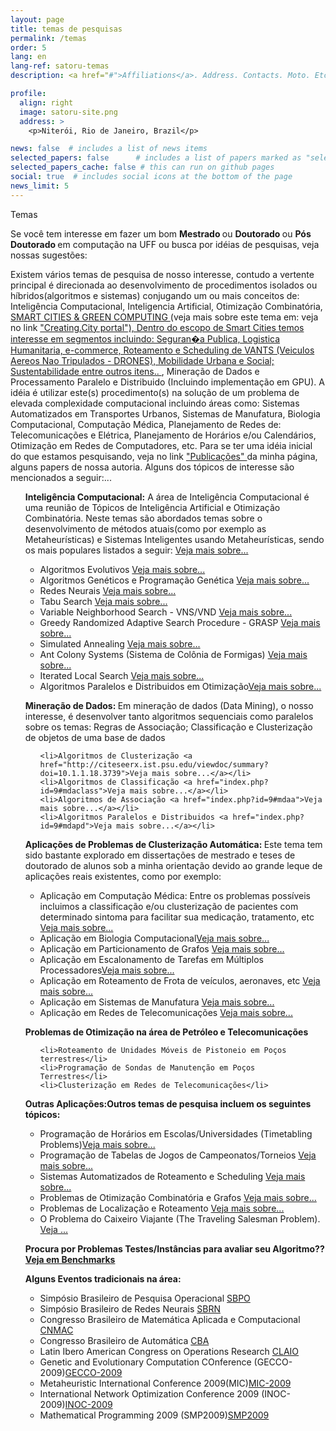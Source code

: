 ```yaml
---
layout: page
title: temas de pesquisas
permalink: /temas
order: 5
lang: en
lang-ref: satoru-temas
description: <a href="#">Affiliations</a>. Address. Contacts. Moto. Etc.

profile:
  align: right
  image: satoru-site.png
  address: >
    <p>Niterói, Rio de Janeiro, Brazil</p>

news: false  # includes a list of news items
selected_papers: false      # includes a list of papers marked as "selected={true}" (only run locally!)
selected_papers_cache: false # this can run on github pages
social: true  # includes social icons at the bottom of the page
news_limit: 5
---
```

Temas


Se você tem interesse em fazer um bom <b> Mestrado </b> ou <b>Doutorado </b> ou <b>Pós Doutorado </b> em computação na UFF ou busca por idéias de pesquisas,
veja nossas sugestões: <p>

Existem vários temas de pesquisa de nosso interesse, contudo a vertente principal é direcionada ao desenvolvimento
de procedimentos isolados ou híbridos(algoritmos e sistemas) conjugando um ou mais conceitos de: Inteligência Computacional, Inteligencia Artificial,  Otimização
Combinatória, <a href="https://creating.city/proceedings/"> SMART CITIES & GREEN COMPUTING </a> (veja mais sobre este tema em: veja no
link <a href="https://creating.city/"> "Creating.City portal"), Dentro do escopo de Smart Cities temos interesse em segmentos incluindo: Seguran�a Publica, Logistica Humanitaria, e-commerce, 
Roteamento e Scheduling de VANTS (Veiculos Aereos Nao Tripulados - DRONES), Mobilidade Urbana e Social; Sustentabilidade entre outros itens..  </a>, Mineração de Dados e Processamento Paralelo e Distribuido (Incluindo implementação em GPU). A idéia é utilizar este(s) procedimento(s) na
solução  de  um problema de elevada complexidade computacional incluindo áreas como:  Sistemas Automatizados em Transportes Urbanos,  Sistemas de Manufatura,
Biologia Computacional, Computação Médica, Planejamento de Redes de: Telecomunicações e Elétrica, Planejamento de  Horários e/ou
Calendários, Otimização em Redes de Computadores, etc. Para se ter uma idéia inicial do que estamos pesquisando, veja no
link <a href="http://www.ic.uff.br/~satoru/index.php?id=2/"> "Publicações" </a>da minha página, alguns papers de nossa autoria. 
Alguns dos tópicos de interesse são mencionados a seguir:...</a>
<ul>

<b>Inteligência Computacional:</b> A área de Inteligência Computacional é uma reunião de Tópicos de Inteligência Artificial e Otimização Combinatória. 
Neste temas são abordados temas sobre o desenvolvimento de métodos atuais(como por exemplo as Metaheurísticas) e Sistemas Inteligentes usando Metaheurísticas,
sendo os mais populares listados a seguir: <a href="index.php?id=9#metaheuristicas">Veja mais sobre...</a>
<ul> <p>

<li>Algoritmos Evolutivos <a href="http://www.aip.de/~ast/EvolCompFAQ/">Veja mais sobre...</a></li>
<li>Algoritmos Genéticos e Programação Genética <a href="http://citeseerx.ist.psu.edu/viewdoc/summary?doi=10.1.1.55.5988">Veja mais sobre...</a></li>
<li>Redes Neurais <a href="http://www.faqs.org/faqs/ai-faq/neural-nets/">Veja mais sobre...</a></li>
<li>Tabu Search <a href="http://chern.ie.nthu.edu.tw/Tabu_Search.htm">Veja mais sobre...</a></li>
<li>Variable Neighborhood Search - VNS/VND <a href="http://ideas.repec.org/a/eee/ejores/v130y2001i3p449-467.html">Veja mais sobre...</a></li>
<li>Greedy Randomized Adaptive Search Procedure - GRASP <a href="index.php?id=9#grasp">Veja mais sobre...</a></li>
<li>Simulated Annealing <a href="http://sci2s.ugr.es/docencia/algoritmica/SA-review_paper-2006.pdf">Veja mais sobre...</a></li>
<li>Ant Colony Systems (Sistema de Colônia de Formigas) <a href="http://code.ulb.ac.be/dbfiles/DorBlu2005tcs.pdf">Veja mais sobre...</a></li>
<li>Iterated Local Search <a href="http://www.sls-book.net/Slides/sls-ils+vns.pdf">Veja mais sobre...</a></li>
<li>Algoritmos Paralelos e Distribuidos em Otimização<a href="https://www.cirrelt.ca/DocumentsTravail/CIRRELT-2009-22.pdf">Veja mais sobre...</a></li>
</ul>
<p>

<b>Mineração de Dados: </b>Em mineração de dados (Data Mining), o nosso interesse, é desenvolver tanto algoritmos sequenciais como
paralelos sobre os temas: Regras de Associação; Classificação e Clusterização de objetos de uma base de dados
<ul>
<p>

	<li>Algoritmos de Clusterização <a href="http://citeseerx.ist.psu.edu/viewdoc/summary?doi=10.1.1.18.3739">Veja mais sobre...</a></li>
	<li>Algoritmos de Classificação <a href="index.php?id=9#mdaclass">Veja mais sobre...</a></li>
	<li>Algoritmos de Associação <a href="index.php?id=9#mdaa">Veja mais sobre...</a></li>
	<li>Algoritmos Paralelos e Distribuidos <a href="index.php?id=9#mdapd">Veja mais sobre...</a></li>

</ul>
<p>

<b>Aplicações de Problemas de Clusterização Automática: </b>Este tema tem sido bastante explorado em dissertações de mestrado e teses 
de doutorado de alunos sob a minha orientação devido ao grande leque de aplicações reais existentes, como por exemplo:
<ul>
	<li>Aplicação em Computação Médica: Entre os problemas possíveis incluimos a classificação e/ou clusterização de 
pacientes com determinado sintoma para facilitar sua medicação, tratamento, etc <a href="index.php?id=9#cm">Veja mais sobre...</a></li>
	<li>Aplicação em Biologia Computacional<a href="index.php?id=9#bc">Veja mais sobre...</a></li>
	<li>Aplicação em Particionamento de Grafos <a href="index.php?id=9#pg">Veja mais sobre...</a></li>
	<li>Aplicação em Escalonamento de Tarefas em Múltiplos Processadores<a href="index.php?id=9#et">Veja mais sobre...</a></li>
	<li>Aplicação em Roteamento de Frota de veículos, aeronaves, etc <a href="http://neo.lcc.uma.es/radi-aeb/WebVRP/">Veja mais sobre...</a></li>
	<li>Aplicação em Sistemas de Manufatura <a href="index.php?id=9#sm">Veja mais sobre...</a></li>
	<li>Aplicação em Redes de Telecomunicações <a href="index.php?id=9#rt">Veja mais sobre...</a></li>

</ul>
<p>

<b> Problemas de Otimização na área de Petróleo e Telecomunicações </b>
<ul>
<p>

	<li>Roteamento de Unidades Móveis de Pistoneio em Poços terrestres</li>
	<li>Programação de Sondas de Manutenção em Poços Terrestres</li>
	<li>Clusterização em Redes de Telecomunicações</li>
</ul>
<p>

<b>Outras Aplicações:Outros temas de pesquisa incluem os seguintes tópicos: </b>
<ul>
<p>
	<li>Programação de Horários em Escolas/Universidades (Timetabling Problems)<a href="index.php?id=9#he">Veja mais sobre...</a></li>
	<li>Programação de Tabelas de Jogos de Campeonatos/Torneios <a href="index.php?id=9#jc">Veja mais sobre...</a></li>
	<li>Sistemas Automatizados de Roteamento e Scheduling <a href="index.php?id=9#rs">Veja mais sobre...</a></li>
	<li>Problemas de Otimização Combinatória e Grafos <a href="index.php?id=9#ocg">Veja mais sobre...</a></li>
	<li>Problemas de Localização e Roteamento <a href="http://www.sciencedirect.com/science?_ob=ArticleURL&_udi=B6VCT-3TC6THR-T&_user=686357&_rdoc=1&_fmt=&_orig=search&_sort=d&_docanchor=&view=c&_searchStrId=1066564850&_rerunOrigin=google&_acct=C000037518&_version=1&_urlVersion=0&_userid=686357&md5=9db424156145348b72c4d05d1f27c13e">Veja mais sobre...</a></li>
	<li>O Problema do Caixeiro Viajante (The Traveling Salesman Problem). <a href="http://www.tsp.gatech.edu/">Veja ...</a></li>

</ul>
<p>

<b> Procura por Problemas Testes/Instâncias para avaliar seu Algoritmo?? <a href="index.php?id=9#testes">Veja em Benchmarks</a></li>
</b>
<ul>
<p>

</ul>
<b> Alguns Eventos tradicionais na área: </b>
<ul>
<p>
	<li> Simpósio Brasileiro de Pesquisa Operacional <a href="http://www.sobrapo.org.br">SBPO</a></li>
	<li> Simpósio Brasileiro de Redes Neurais <a href="http://www.sbc.org.br/">SBRN</a></li>
	<li> Congresso Brasileiro de Matemática Aplicada e Computacional <a href="http://www.sbmac.org.br/">CNMAC</a></li>
	<li> Congresso Brasileiro de Automática <a href="http://www.sba.org.br/2007/">CBA</a></li>
	<li> Latin Ibero American Congress on Operations Research <a href="http://www-2.dc.uba.ar/alio/index-en.htm">CLAIO</a></li>
	<li> Genetic and Evolutionary Computation COnference (GECCO-2009)<a href="http://www.sigevo.org/gecco-2009/">GECCO-2009</a></li>
	<li> Metaheuristic International Conference 2009(MIC)<a href="http://www.smartframe.de/mic09/Home.html">MIC-2009</a></li>
	<li> International Network Optimization Conference 2009 (INOC-2009)<a href="http://www.di.unipi.it/INOC2009/">INOC-2009</a></li>
	<li> Mathematical Programming 2009 (SMP2009)<a href="http://ismp2009.eecs.northwestern.edu/">SMP2009</a></li>




</ul>